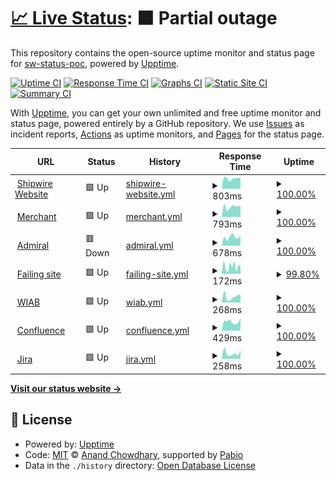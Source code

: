 # [📈 Live Status](https://demo.upptime.js.org): <!--live status--> **🟧 Partial outage**

This repository contains the open-source uptime monitor and status page for [sw-status-poc](https://demo.upptime.js.org), powered by [Upptime](https://github.com/upptime/upptime).

[![Uptime CI](https://github.com/sw-status-poc/status/workflows/Uptime%20CI/badge.svg)](https://github.com/sw-status-poc/status/actions?query=workflow%3A%22Uptime+CI%22)
[![Response Time CI](https://github.com/sw-status-poc/status/workflows/Response%20Time%20CI/badge.svg)](https://github.com/sw-status-poc/status/actions?query=workflow%3A%22Response+Time+CI%22)
[![Graphs CI](https://github.com/sw-status-poc/status/workflows/Graphs%20CI/badge.svg)](https://github.com/sw-status-poc/status/actions?query=workflow%3A%22Graphs+CI%22)
[![Static Site CI](https://github.com/sw-status-poc/status/workflows/Static%20Site%20CI/badge.svg)](https://github.com/sw-status-poc/status/actions?query=workflow%3A%22Static+Site+CI%22)
[![Summary CI](https://github.com/sw-status-poc/status/workflows/Summary%20CI/badge.svg)](https://github.com/sw-status-poc/status/actions?query=workflow%3A%22Summary+CI%22)

With [Upptime](https://upptime.js.org), you can get your own unlimited and free uptime monitor and status page, powered entirely by a GitHub repository. We use [Issues](https://github.com/sw-status-poc/status/issues) as incident reports, [Actions](https://github.com/sw-status-poc/status/actions) as uptime monitors, and [Pages](https://demo.upptime.js.org) for the status page.

<!--start: status pages-->
<!-- This summary is generated by Upptime (https://github.com/upptime/upptime) -->
<!-- Do not edit this manually, your changes will be overwritten -->
<!-- prettier-ignore -->
| URL | Status | History | Response Time | Uptime |
| --- | ------ | ------- | ------------- | ------ |
| <img alt="" src="https://icons.duckduckgo.com/ip3/www.shipwire.com.ico" height="13"> [Shipwire Website](https://www.shipwire.com) | 🟩 Up | [shipwire-website.yml](https://github.com/sw-status-poc/status/commits/HEAD/history/shipwire-website.yml) | <details><summary><img alt="Response time graph" src="./graphs/shipwire-website/response-time-week.png" height="20"> 803ms</summary><br><a href="https://sw-status-poc.github.io/status/history/shipwire-website"><img alt="Response time 738" src="https://img.shields.io/endpoint?url=https%3A%2F%2Fraw.githubusercontent.com%2Fsw-status-poc%2Fstatus%2FHEAD%2Fapi%2Fshipwire-website%2Fresponse-time.json"></a><br><a href="https://sw-status-poc.github.io/status/history/shipwire-website"><img alt="24-hour response time 834" src="https://img.shields.io/endpoint?url=https%3A%2F%2Fraw.githubusercontent.com%2Fsw-status-poc%2Fstatus%2FHEAD%2Fapi%2Fshipwire-website%2Fresponse-time-day.json"></a><br><a href="https://sw-status-poc.github.io/status/history/shipwire-website"><img alt="7-day response time 803" src="https://img.shields.io/endpoint?url=https%3A%2F%2Fraw.githubusercontent.com%2Fsw-status-poc%2Fstatus%2FHEAD%2Fapi%2Fshipwire-website%2Fresponse-time-week.json"></a><br><a href="https://sw-status-poc.github.io/status/history/shipwire-website"><img alt="30-day response time 717" src="https://img.shields.io/endpoint?url=https%3A%2F%2Fraw.githubusercontent.com%2Fsw-status-poc%2Fstatus%2FHEAD%2Fapi%2Fshipwire-website%2Fresponse-time-month.json"></a><br><a href="https://sw-status-poc.github.io/status/history/shipwire-website"><img alt="1-year response time 738" src="https://img.shields.io/endpoint?url=https%3A%2F%2Fraw.githubusercontent.com%2Fsw-status-poc%2Fstatus%2FHEAD%2Fapi%2Fshipwire-website%2Fresponse-time-year.json"></a></details> | <details><summary><a href="https://sw-status-poc.github.io/status/history/shipwire-website">100.00%</a></summary><a href="https://sw-status-poc.github.io/status/history/shipwire-website"><img alt="All-time uptime 100.00%" src="https://img.shields.io/endpoint?url=https%3A%2F%2Fraw.githubusercontent.com%2Fsw-status-poc%2Fstatus%2FHEAD%2Fapi%2Fshipwire-website%2Fuptime.json"></a><br><a href="https://sw-status-poc.github.io/status/history/shipwire-website"><img alt="24-hour uptime 100.00%" src="https://img.shields.io/endpoint?url=https%3A%2F%2Fraw.githubusercontent.com%2Fsw-status-poc%2Fstatus%2FHEAD%2Fapi%2Fshipwire-website%2Fuptime-day.json"></a><br><a href="https://sw-status-poc.github.io/status/history/shipwire-website"><img alt="7-day uptime 100.00%" src="https://img.shields.io/endpoint?url=https%3A%2F%2Fraw.githubusercontent.com%2Fsw-status-poc%2Fstatus%2FHEAD%2Fapi%2Fshipwire-website%2Fuptime-week.json"></a><br><a href="https://sw-status-poc.github.io/status/history/shipwire-website"><img alt="30-day uptime 100.00%" src="https://img.shields.io/endpoint?url=https%3A%2F%2Fraw.githubusercontent.com%2Fsw-status-poc%2Fstatus%2FHEAD%2Fapi%2Fshipwire-website%2Fuptime-month.json"></a><br><a href="https://sw-status-poc.github.io/status/history/shipwire-website"><img alt="1-year uptime 100.00%" src="https://img.shields.io/endpoint?url=https%3A%2F%2Fraw.githubusercontent.com%2Fsw-status-poc%2Fstatus%2FHEAD%2Fapi%2Fshipwire-website%2Fuptime-year.json"></a></details>
| <img alt="" src="https://icons.duckduckgo.com/ip3/merchant.shipwire.com.ico" height="13"> [Merchant](https://merchant.shipwire.com) | 🟩 Up | [merchant.yml](https://github.com/sw-status-poc/status/commits/HEAD/history/merchant.yml) | <details><summary><img alt="Response time graph" src="./graphs/merchant/response-time-week.png" height="20"> 793ms</summary><br><a href="https://sw-status-poc.github.io/status/history/merchant"><img alt="Response time 777" src="https://img.shields.io/endpoint?url=https%3A%2F%2Fraw.githubusercontent.com%2Fsw-status-poc%2Fstatus%2FHEAD%2Fapi%2Fmerchant%2Fresponse-time.json"></a><br><a href="https://sw-status-poc.github.io/status/history/merchant"><img alt="24-hour response time 908" src="https://img.shields.io/endpoint?url=https%3A%2F%2Fraw.githubusercontent.com%2Fsw-status-poc%2Fstatus%2FHEAD%2Fapi%2Fmerchant%2Fresponse-time-day.json"></a><br><a href="https://sw-status-poc.github.io/status/history/merchant"><img alt="7-day response time 793" src="https://img.shields.io/endpoint?url=https%3A%2F%2Fraw.githubusercontent.com%2Fsw-status-poc%2Fstatus%2FHEAD%2Fapi%2Fmerchant%2Fresponse-time-week.json"></a><br><a href="https://sw-status-poc.github.io/status/history/merchant"><img alt="30-day response time 819" src="https://img.shields.io/endpoint?url=https%3A%2F%2Fraw.githubusercontent.com%2Fsw-status-poc%2Fstatus%2FHEAD%2Fapi%2Fmerchant%2Fresponse-time-month.json"></a><br><a href="https://sw-status-poc.github.io/status/history/merchant"><img alt="1-year response time 777" src="https://img.shields.io/endpoint?url=https%3A%2F%2Fraw.githubusercontent.com%2Fsw-status-poc%2Fstatus%2FHEAD%2Fapi%2Fmerchant%2Fresponse-time-year.json"></a></details> | <details><summary><a href="https://sw-status-poc.github.io/status/history/merchant">100.00%</a></summary><a href="https://sw-status-poc.github.io/status/history/merchant"><img alt="All-time uptime 100.00%" src="https://img.shields.io/endpoint?url=https%3A%2F%2Fraw.githubusercontent.com%2Fsw-status-poc%2Fstatus%2FHEAD%2Fapi%2Fmerchant%2Fuptime.json"></a><br><a href="https://sw-status-poc.github.io/status/history/merchant"><img alt="24-hour uptime 100.00%" src="https://img.shields.io/endpoint?url=https%3A%2F%2Fraw.githubusercontent.com%2Fsw-status-poc%2Fstatus%2FHEAD%2Fapi%2Fmerchant%2Fuptime-day.json"></a><br><a href="https://sw-status-poc.github.io/status/history/merchant"><img alt="7-day uptime 100.00%" src="https://img.shields.io/endpoint?url=https%3A%2F%2Fraw.githubusercontent.com%2Fsw-status-poc%2Fstatus%2FHEAD%2Fapi%2Fmerchant%2Fuptime-week.json"></a><br><a href="https://sw-status-poc.github.io/status/history/merchant"><img alt="30-day uptime 100.00%" src="https://img.shields.io/endpoint?url=https%3A%2F%2Fraw.githubusercontent.com%2Fsw-status-poc%2Fstatus%2FHEAD%2Fapi%2Fmerchant%2Fuptime-month.json"></a><br><a href="https://sw-status-poc.github.io/status/history/merchant"><img alt="1-year uptime 100.00%" src="https://img.shields.io/endpoint?url=https%3A%2F%2Fraw.githubusercontent.com%2Fsw-status-poc%2Fstatus%2FHEAD%2Fapi%2Fmerchant%2Fuptime-year.json"></a></details>
| <img alt="" src="https://icons.duckduckgo.com/ip3/admiral.shipwire.com.ico" height="13"> [Admiral](https://admiral.shipwire.com) | 🟥 Down | [admiral.yml](https://github.com/sw-status-poc/status/commits/HEAD/history/admiral.yml) | <details><summary><img alt="Response time graph" src="./graphs/admiral/response-time-week.png" height="20"> 678ms</summary><br><a href="https://sw-status-poc.github.io/status/history/admiral"><img alt="Response time 650" src="https://img.shields.io/endpoint?url=https%3A%2F%2Fraw.githubusercontent.com%2Fsw-status-poc%2Fstatus%2FHEAD%2Fapi%2Fadmiral%2Fresponse-time.json"></a><br><a href="https://sw-status-poc.github.io/status/history/admiral"><img alt="24-hour response time 824" src="https://img.shields.io/endpoint?url=https%3A%2F%2Fraw.githubusercontent.com%2Fsw-status-poc%2Fstatus%2FHEAD%2Fapi%2Fadmiral%2Fresponse-time-day.json"></a><br><a href="https://sw-status-poc.github.io/status/history/admiral"><img alt="7-day response time 678" src="https://img.shields.io/endpoint?url=https%3A%2F%2Fraw.githubusercontent.com%2Fsw-status-poc%2Fstatus%2FHEAD%2Fapi%2Fadmiral%2Fresponse-time-week.json"></a><br><a href="https://sw-status-poc.github.io/status/history/admiral"><img alt="30-day response time 640" src="https://img.shields.io/endpoint?url=https%3A%2F%2Fraw.githubusercontent.com%2Fsw-status-poc%2Fstatus%2FHEAD%2Fapi%2Fadmiral%2Fresponse-time-month.json"></a><br><a href="https://sw-status-poc.github.io/status/history/admiral"><img alt="1-year response time 650" src="https://img.shields.io/endpoint?url=https%3A%2F%2Fraw.githubusercontent.com%2Fsw-status-poc%2Fstatus%2FHEAD%2Fapi%2Fadmiral%2Fresponse-time-year.json"></a></details> | <details><summary><a href="https://sw-status-poc.github.io/status/history/admiral">100.00%</a></summary><a href="https://sw-status-poc.github.io/status/history/admiral"><img alt="All-time uptime 100.00%" src="https://img.shields.io/endpoint?url=https%3A%2F%2Fraw.githubusercontent.com%2Fsw-status-poc%2Fstatus%2FHEAD%2Fapi%2Fadmiral%2Fuptime.json"></a><br><a href="https://sw-status-poc.github.io/status/history/admiral"><img alt="24-hour uptime 99.99%" src="https://img.shields.io/endpoint?url=https%3A%2F%2Fraw.githubusercontent.com%2Fsw-status-poc%2Fstatus%2FHEAD%2Fapi%2Fadmiral%2Fuptime-day.json"></a><br><a href="https://sw-status-poc.github.io/status/history/admiral"><img alt="7-day uptime 100.00%" src="https://img.shields.io/endpoint?url=https%3A%2F%2Fraw.githubusercontent.com%2Fsw-status-poc%2Fstatus%2FHEAD%2Fapi%2Fadmiral%2Fuptime-week.json"></a><br><a href="https://sw-status-poc.github.io/status/history/admiral"><img alt="30-day uptime 100.00%" src="https://img.shields.io/endpoint?url=https%3A%2F%2Fraw.githubusercontent.com%2Fsw-status-poc%2Fstatus%2FHEAD%2Fapi%2Fadmiral%2Fuptime-month.json"></a><br><a href="https://sw-status-poc.github.io/status/history/admiral"><img alt="1-year uptime 100.00%" src="https://img.shields.io/endpoint?url=https%3A%2F%2Fraw.githubusercontent.com%2Fsw-status-poc%2Fstatus%2FHEAD%2Fapi%2Fadmiral%2Fuptime-year.json"></a></details>
| <img alt="" src="https://icons.duckduckgo.com/ip3/uptimepoc.dev.gcp.shipwire.com.ico" height="13"> [Failing site](http://uptimepoc.dev.gcp.shipwire.com) | 🟩 Up | [failing-site.yml](https://github.com/sw-status-poc/status/commits/HEAD/history/failing-site.yml) | <details><summary><img alt="Response time graph" src="./graphs/failing-site/response-time-week.png" height="20"> 172ms</summary><br><a href="https://sw-status-poc.github.io/status/history/failing-site"><img alt="Response time 191" src="https://img.shields.io/endpoint?url=https%3A%2F%2Fraw.githubusercontent.com%2Fsw-status-poc%2Fstatus%2FHEAD%2Fapi%2Ffailing-site%2Fresponse-time.json"></a><br><a href="https://sw-status-poc.github.io/status/history/failing-site"><img alt="24-hour response time 198" src="https://img.shields.io/endpoint?url=https%3A%2F%2Fraw.githubusercontent.com%2Fsw-status-poc%2Fstatus%2FHEAD%2Fapi%2Ffailing-site%2Fresponse-time-day.json"></a><br><a href="https://sw-status-poc.github.io/status/history/failing-site"><img alt="7-day response time 172" src="https://img.shields.io/endpoint?url=https%3A%2F%2Fraw.githubusercontent.com%2Fsw-status-poc%2Fstatus%2FHEAD%2Fapi%2Ffailing-site%2Fresponse-time-week.json"></a><br><a href="https://sw-status-poc.github.io/status/history/failing-site"><img alt="30-day response time 164" src="https://img.shields.io/endpoint?url=https%3A%2F%2Fraw.githubusercontent.com%2Fsw-status-poc%2Fstatus%2FHEAD%2Fapi%2Ffailing-site%2Fresponse-time-month.json"></a><br><a href="https://sw-status-poc.github.io/status/history/failing-site"><img alt="1-year response time 191" src="https://img.shields.io/endpoint?url=https%3A%2F%2Fraw.githubusercontent.com%2Fsw-status-poc%2Fstatus%2FHEAD%2Fapi%2Ffailing-site%2Fresponse-time-year.json"></a></details> | <details><summary><a href="https://sw-status-poc.github.io/status/history/failing-site">99.80%</a></summary><a href="https://sw-status-poc.github.io/status/history/failing-site"><img alt="All-time uptime 99.96%" src="https://img.shields.io/endpoint?url=https%3A%2F%2Fraw.githubusercontent.com%2Fsw-status-poc%2Fstatus%2FHEAD%2Fapi%2Ffailing-site%2Fuptime.json"></a><br><a href="https://sw-status-poc.github.io/status/history/failing-site"><img alt="24-hour uptime 100.00%" src="https://img.shields.io/endpoint?url=https%3A%2F%2Fraw.githubusercontent.com%2Fsw-status-poc%2Fstatus%2FHEAD%2Fapi%2Ffailing-site%2Fuptime-day.json"></a><br><a href="https://sw-status-poc.github.io/status/history/failing-site"><img alt="7-day uptime 99.80%" src="https://img.shields.io/endpoint?url=https%3A%2F%2Fraw.githubusercontent.com%2Fsw-status-poc%2Fstatus%2FHEAD%2Fapi%2Ffailing-site%2Fuptime-week.json"></a><br><a href="https://sw-status-poc.github.io/status/history/failing-site"><img alt="30-day uptime 99.95%" src="https://img.shields.io/endpoint?url=https%3A%2F%2Fraw.githubusercontent.com%2Fsw-status-poc%2Fstatus%2FHEAD%2Fapi%2Ffailing-site%2Fuptime-month.json"></a><br><a href="https://sw-status-poc.github.io/status/history/failing-site"><img alt="1-year uptime 99.96%" src="https://img.shields.io/endpoint?url=https%3A%2F%2Fraw.githubusercontent.com%2Fsw-status-poc%2Fstatus%2FHEAD%2Fapi%2Ffailing-site%2Fuptime-year.json"></a></details>
| <img alt="" src="https://icons.duckduckgo.com/ip3/app.shipwire.com.ico" height="13"> [WIAB](https://app.shipwire.com/exec/report_mod/login.php) | 🟩 Up | [wiab.yml](https://github.com/sw-status-poc/status/commits/HEAD/history/wiab.yml) | <details><summary><img alt="Response time graph" src="./graphs/wiab/response-time-week.png" height="20"> 268ms</summary><br><a href="https://sw-status-poc.github.io/status/history/wiab"><img alt="Response time 274" src="https://img.shields.io/endpoint?url=https%3A%2F%2Fraw.githubusercontent.com%2Fsw-status-poc%2Fstatus%2FHEAD%2Fapi%2Fwiab%2Fresponse-time.json"></a><br><a href="https://sw-status-poc.github.io/status/history/wiab"><img alt="24-hour response time 345" src="https://img.shields.io/endpoint?url=https%3A%2F%2Fraw.githubusercontent.com%2Fsw-status-poc%2Fstatus%2FHEAD%2Fapi%2Fwiab%2Fresponse-time-day.json"></a><br><a href="https://sw-status-poc.github.io/status/history/wiab"><img alt="7-day response time 268" src="https://img.shields.io/endpoint?url=https%3A%2F%2Fraw.githubusercontent.com%2Fsw-status-poc%2Fstatus%2FHEAD%2Fapi%2Fwiab%2Fresponse-time-week.json"></a><br><a href="https://sw-status-poc.github.io/status/history/wiab"><img alt="30-day response time 258" src="https://img.shields.io/endpoint?url=https%3A%2F%2Fraw.githubusercontent.com%2Fsw-status-poc%2Fstatus%2FHEAD%2Fapi%2Fwiab%2Fresponse-time-month.json"></a><br><a href="https://sw-status-poc.github.io/status/history/wiab"><img alt="1-year response time 274" src="https://img.shields.io/endpoint?url=https%3A%2F%2Fraw.githubusercontent.com%2Fsw-status-poc%2Fstatus%2FHEAD%2Fapi%2Fwiab%2Fresponse-time-year.json"></a></details> | <details><summary><a href="https://sw-status-poc.github.io/status/history/wiab">100.00%</a></summary><a href="https://sw-status-poc.github.io/status/history/wiab"><img alt="All-time uptime 100.00%" src="https://img.shields.io/endpoint?url=https%3A%2F%2Fraw.githubusercontent.com%2Fsw-status-poc%2Fstatus%2FHEAD%2Fapi%2Fwiab%2Fuptime.json"></a><br><a href="https://sw-status-poc.github.io/status/history/wiab"><img alt="24-hour uptime 100.00%" src="https://img.shields.io/endpoint?url=https%3A%2F%2Fraw.githubusercontent.com%2Fsw-status-poc%2Fstatus%2FHEAD%2Fapi%2Fwiab%2Fuptime-day.json"></a><br><a href="https://sw-status-poc.github.io/status/history/wiab"><img alt="7-day uptime 100.00%" src="https://img.shields.io/endpoint?url=https%3A%2F%2Fraw.githubusercontent.com%2Fsw-status-poc%2Fstatus%2FHEAD%2Fapi%2Fwiab%2Fuptime-week.json"></a><br><a href="https://sw-status-poc.github.io/status/history/wiab"><img alt="30-day uptime 100.00%" src="https://img.shields.io/endpoint?url=https%3A%2F%2Fraw.githubusercontent.com%2Fsw-status-poc%2Fstatus%2FHEAD%2Fapi%2Fwiab%2Fuptime-month.json"></a><br><a href="https://sw-status-poc.github.io/status/history/wiab"><img alt="1-year uptime 100.00%" src="https://img.shields.io/endpoint?url=https%3A%2F%2Fraw.githubusercontent.com%2Fsw-status-poc%2Fstatus%2FHEAD%2Fapi%2Fwiab%2Fuptime-year.json"></a></details>
| <img alt="" src="https://icons.duckduckgo.com/ip3/confluence.corp.shipwire.com.ico" height="13"> [Confluence](https://confluence.corp.shipwire.com/login.action) | 🟩 Up | [confluence.yml](https://github.com/sw-status-poc/status/commits/HEAD/history/confluence.yml) | <details><summary><img alt="Response time graph" src="./graphs/confluence/response-time-week.png" height="20"> 429ms</summary><br><a href="https://sw-status-poc.github.io/status/history/confluence"><img alt="Response time 448" src="https://img.shields.io/endpoint?url=https%3A%2F%2Fraw.githubusercontent.com%2Fsw-status-poc%2Fstatus%2FHEAD%2Fapi%2Fconfluence%2Fresponse-time.json"></a><br><a href="https://sw-status-poc.github.io/status/history/confluence"><img alt="24-hour response time 597" src="https://img.shields.io/endpoint?url=https%3A%2F%2Fraw.githubusercontent.com%2Fsw-status-poc%2Fstatus%2FHEAD%2Fapi%2Fconfluence%2Fresponse-time-day.json"></a><br><a href="https://sw-status-poc.github.io/status/history/confluence"><img alt="7-day response time 429" src="https://img.shields.io/endpoint?url=https%3A%2F%2Fraw.githubusercontent.com%2Fsw-status-poc%2Fstatus%2FHEAD%2Fapi%2Fconfluence%2Fresponse-time-week.json"></a><br><a href="https://sw-status-poc.github.io/status/history/confluence"><img alt="30-day response time 432" src="https://img.shields.io/endpoint?url=https%3A%2F%2Fraw.githubusercontent.com%2Fsw-status-poc%2Fstatus%2FHEAD%2Fapi%2Fconfluence%2Fresponse-time-month.json"></a><br><a href="https://sw-status-poc.github.io/status/history/confluence"><img alt="1-year response time 448" src="https://img.shields.io/endpoint?url=https%3A%2F%2Fraw.githubusercontent.com%2Fsw-status-poc%2Fstatus%2FHEAD%2Fapi%2Fconfluence%2Fresponse-time-year.json"></a></details> | <details><summary><a href="https://sw-status-poc.github.io/status/history/confluence">100.00%</a></summary><a href="https://sw-status-poc.github.io/status/history/confluence"><img alt="All-time uptime 100.00%" src="https://img.shields.io/endpoint?url=https%3A%2F%2Fraw.githubusercontent.com%2Fsw-status-poc%2Fstatus%2FHEAD%2Fapi%2Fconfluence%2Fuptime.json"></a><br><a href="https://sw-status-poc.github.io/status/history/confluence"><img alt="24-hour uptime 100.00%" src="https://img.shields.io/endpoint?url=https%3A%2F%2Fraw.githubusercontent.com%2Fsw-status-poc%2Fstatus%2FHEAD%2Fapi%2Fconfluence%2Fuptime-day.json"></a><br><a href="https://sw-status-poc.github.io/status/history/confluence"><img alt="7-day uptime 100.00%" src="https://img.shields.io/endpoint?url=https%3A%2F%2Fraw.githubusercontent.com%2Fsw-status-poc%2Fstatus%2FHEAD%2Fapi%2Fconfluence%2Fuptime-week.json"></a><br><a href="https://sw-status-poc.github.io/status/history/confluence"><img alt="30-day uptime 100.00%" src="https://img.shields.io/endpoint?url=https%3A%2F%2Fraw.githubusercontent.com%2Fsw-status-poc%2Fstatus%2FHEAD%2Fapi%2Fconfluence%2Fuptime-month.json"></a><br><a href="https://sw-status-poc.github.io/status/history/confluence"><img alt="1-year uptime 100.00%" src="https://img.shields.io/endpoint?url=https%3A%2F%2Fraw.githubusercontent.com%2Fsw-status-poc%2Fstatus%2FHEAD%2Fapi%2Fconfluence%2Fuptime-year.json"></a></details>
| <img alt="" src="https://icons.duckduckgo.com/ip3/issues.corp.shipwire.com.ico" height="13"> [Jira](https://issues.corp.shipwire.com) | 🟩 Up | [jira.yml](https://github.com/sw-status-poc/status/commits/HEAD/history/jira.yml) | <details><summary><img alt="Response time graph" src="./graphs/jira/response-time-week.png" height="20"> 258ms</summary><br><a href="https://sw-status-poc.github.io/status/history/jira"><img alt="Response time 262" src="https://img.shields.io/endpoint?url=https%3A%2F%2Fraw.githubusercontent.com%2Fsw-status-poc%2Fstatus%2FHEAD%2Fapi%2Fjira%2Fresponse-time.json"></a><br><a href="https://sw-status-poc.github.io/status/history/jira"><img alt="24-hour response time 409" src="https://img.shields.io/endpoint?url=https%3A%2F%2Fraw.githubusercontent.com%2Fsw-status-poc%2Fstatus%2FHEAD%2Fapi%2Fjira%2Fresponse-time-day.json"></a><br><a href="https://sw-status-poc.github.io/status/history/jira"><img alt="7-day response time 258" src="https://img.shields.io/endpoint?url=https%3A%2F%2Fraw.githubusercontent.com%2Fsw-status-poc%2Fstatus%2FHEAD%2Fapi%2Fjira%2Fresponse-time-week.json"></a><br><a href="https://sw-status-poc.github.io/status/history/jira"><img alt="30-day response time 252" src="https://img.shields.io/endpoint?url=https%3A%2F%2Fraw.githubusercontent.com%2Fsw-status-poc%2Fstatus%2FHEAD%2Fapi%2Fjira%2Fresponse-time-month.json"></a><br><a href="https://sw-status-poc.github.io/status/history/jira"><img alt="1-year response time 262" src="https://img.shields.io/endpoint?url=https%3A%2F%2Fraw.githubusercontent.com%2Fsw-status-poc%2Fstatus%2FHEAD%2Fapi%2Fjira%2Fresponse-time-year.json"></a></details> | <details><summary><a href="https://sw-status-poc.github.io/status/history/jira">100.00%</a></summary><a href="https://sw-status-poc.github.io/status/history/jira"><img alt="All-time uptime 100.00%" src="https://img.shields.io/endpoint?url=https%3A%2F%2Fraw.githubusercontent.com%2Fsw-status-poc%2Fstatus%2FHEAD%2Fapi%2Fjira%2Fuptime.json"></a><br><a href="https://sw-status-poc.github.io/status/history/jira"><img alt="24-hour uptime 100.00%" src="https://img.shields.io/endpoint?url=https%3A%2F%2Fraw.githubusercontent.com%2Fsw-status-poc%2Fstatus%2FHEAD%2Fapi%2Fjira%2Fuptime-day.json"></a><br><a href="https://sw-status-poc.github.io/status/history/jira"><img alt="7-day uptime 100.00%" src="https://img.shields.io/endpoint?url=https%3A%2F%2Fraw.githubusercontent.com%2Fsw-status-poc%2Fstatus%2FHEAD%2Fapi%2Fjira%2Fuptime-week.json"></a><br><a href="https://sw-status-poc.github.io/status/history/jira"><img alt="30-day uptime 100.00%" src="https://img.shields.io/endpoint?url=https%3A%2F%2Fraw.githubusercontent.com%2Fsw-status-poc%2Fstatus%2FHEAD%2Fapi%2Fjira%2Fuptime-month.json"></a><br><a href="https://sw-status-poc.github.io/status/history/jira"><img alt="1-year uptime 100.00%" src="https://img.shields.io/endpoint?url=https%3A%2F%2Fraw.githubusercontent.com%2Fsw-status-poc%2Fstatus%2FHEAD%2Fapi%2Fjira%2Fuptime-year.json"></a></details>

<!--end: status pages-->

[**Visit our status website →**](https://demo.upptime.js.org)

## 📄 License

- Powered by: [Upptime](https://github.com/upptime/upptime)
- Code: [MIT](./LICENSE) © [Anand Chowdhary](https://anandchowdhary.com), supported by [Pabio](https://pabio.com)
- Data in the `./history` directory: [Open Database License](https://opendatacommons.org/licenses/odbl/1-0/)
